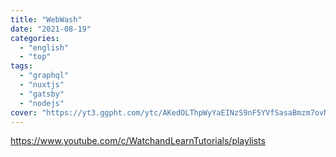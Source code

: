 ```yaml
---
title: "WebWash"
date: "2021-08-19"
categories:
  - "english"
  - "top"
tags:
  - "graphql"
  - "nuxtjs"
  - "gatsby"
  - "nodejs"
cover: "https://yt3.ggpht.com/ytc/AKedOLThpWyYaEINzS9nF5YVfSasaBmzm7ovN5AZcGShRQ=s176-c-k-c0x00ffffff-no-rj"
---
```


https://www.youtube.com/c/WatchandLearnTutorials/playlists
